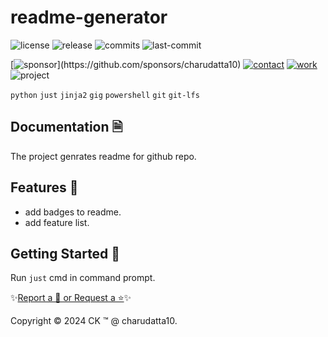  
# readme-generator

<!-- Badges: Project Status GitHub -->
![license](https://flat.badgen.net/static/license/GPL-3.0/blue)
![release](https://flat.badgen.net/github/release/charudatta10/readme-generator)
![commits](https://flat.badgen.net/github/commits/charudatta10/readme-generator)
![last-commit](https://flat.badgen.net/github/last-commit/charudatta10/readme-generator)

[![sponsor](https://flat.badgen.net//static/sponsor/%E2%9D%A4?)](https://github.com/sponsors/charudatta10)
[![contact](https://flat.badgen.net//static/contact/%E2%98%8E)](https://charudatta10.github.io/LinkNet/)
[![work](https://flat.badgen.net//static/portfolio/%F0%9F%96%BF)](https://charudatta10.github.io/Portfolio/)
![project](https://flat.badgen.net///static/project/readme-generator)

<!-- Badges: Tools used -->
`python` `just` `jinja2` `gig` `powershell` `git` `git-lfs` 

## Documentation 🗎

The project genrates readme for github repo.  

## Features 🌟

- add badges to readme. 
- add feature list. 

## Getting Started 🌱

Run `just` cmd in command prompt.

✨[Report a 🐛 or Request a ⭐](https://github.com//readme-generator/issues)✨

Copyright :copyright: 2024 CK :tm: @ charudatta10.   

<!-- Acknowledgment, References, Misc -->
